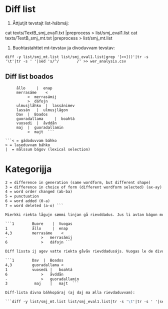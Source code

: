 #  Diff list

1. Åttjutjit tevstajt list-hábmáj:

cat texts/TextB_smj_eval1.txt |preprocess > list/smj_eval1.list
cat texts/TextB_smj_mt.txt |preprocess > list/smj_mt.list

1. Buohtastahttet mt-tevstav ja divoduvvam tevstav:

```diff -y list/smj_mt.list list/smj_eval1.list|grep '[><]()'|tr -s '\t'|tr -s ' '|sed 's/^/        /' >> wer_analysis.csv ```

## Diff list boados

   ```  Buore	 |	Vuogas
        ållo	 |	enap
        merrasáme	 <
        	 >	merrasámij
        	 >	dáfojn
        ulmusjlåhko	 |	lassánimev
        lassán	 |	ulmusjlågon
        Dav	 |	Boados
        guoradallama	 |	boahtá
        vuosedi	 |	åvddån
        maj	 |	guoradallamin
        	 >	majt  ```

```< = gádoduvvam báhko
> = laseduvvam báhko
|  = målssum bágov (lexical selection)
```

#  Kategorijja

```1 = lexical selection
2 = difference in generation (same wordform, but different shape)
3 = difference in choice of form (different wordform selected) (ax-ay)
4 = word order changed (ab-ba)
5 = punctuation
6 = word added (0-a)
7 = word deleted (a-o) ```

Mierkki riekta lågujn sæmmi linjan gå rievddadus. Jus li avtan bágon moadda rievddadusá laseduvvi divna lågå dan sæmmi linnjaj:

```1        Buore	 |	Vuogas
1           ållo	 |	enap
4,3         merrasáme	 <
-        	 	>	merrasámij
6        	 	>	dáfojn ```

Diff lissta ij agev vatte riekta gåvåv rievddadusájs. Vuogas le de divodasstet diff listav vaj tjielggasap vuojnná jur mij la rievdaduvvam ja gåktu:

```1        Dav	 |	Boados
4,3         guoradallama <
1           vuosedi |	boahtá
6               >	åvddån
-        		>	guoradallamin
3            maj	|	majt  ```

Diff-lista divna báhkopáraj (aj daj ma ælla rievdaduvvam):

```diff -y list/smj_mt.list list/smj_eval1.list|tr -s '\t'|tr -s ' '|sed 's/^/        /' | see ```

